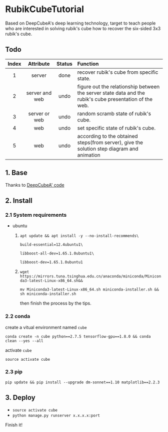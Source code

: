 # RubikCubeTutorial

Based on DeepCubeA's deep learning technology, target to teach people who are interested in solving rubik's cube how to recover the six-sided 3x3 rubik's cube.

## Todo

| Index  | Attribute | Status | Function |
| :-----: | :----: | :----: | :---- |
1 | server | done | recover rubik's cube from specific state.
2 | server and web | undo | figure out the relationship between the server state data and the rubik's cube presentation of the web.
3 | server or web| undo | random scramb state of rubik's cube.
4 | web | undo | set specific state of rubik's cube.
5 | web | undo | according to the obtained steps(from server), give the solution step diagram and animation

## 1. Base

Thanks to [DeepCubeA' code](https://codeocean.com/capsule/5723040/tree/v1)

## 2. Install

### 2.1 System requirements

- ubuntu

    1. `apt update && apt install -y --no-install-recommends\`

        `build-essential=12.4ubuntu1\`

        `libboost-all-dev=1.65.1.0ubuntu1\`

        `libboost-dev=1.65.1.0ubuntu1`

    2. `wget https://mirrors.tuna.tsinghua.edu.cn/anaconda/miniconda/Miniconda3-latest-Linux-x86_64.sh&&`

        `mv Miniconda3-latest-Linux-x86_64.sh miniconda-installer.sh && sh miniconda-installer.sh`

        then finish the process by the tips.

### 2.2 conda

create a vitual environment named `cube`

`conda create -n cube python==2.7.5 tensorflow-gpu==1.8.0 && conda clean --yes --all`

activate `cube`

`source activate cube`

### 2.3 pip

`pip update && pip install --upgrade dm-sonnet==1.10 matplotlib==2.2.3`

## 3. Deploy

- `source activate cube`
- `python manage.py runserver x.x.x.x:port`

Finish it!
